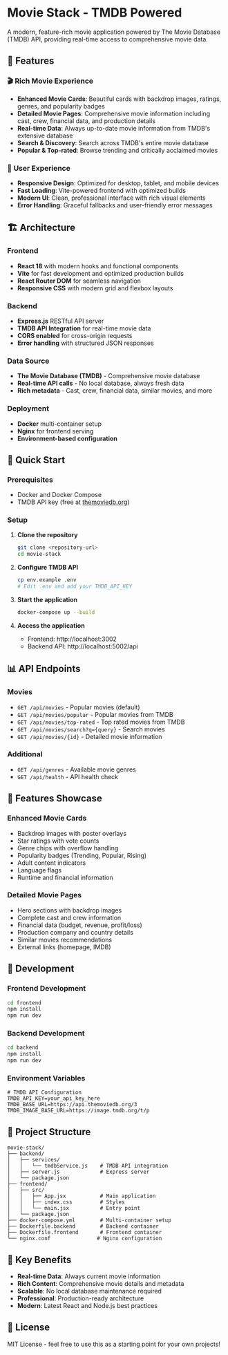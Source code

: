 # Movie Stack - TMDB Powered

A modern, feature-rich movie application powered by The Movie Database (TMDB) API, providing real-time access to comprehensive movie data.

## 🎯 Features

### 🎬 **Rich Movie Experience**
- **Enhanced Movie Cards**: Beautiful cards with backdrop images, ratings, genres, and popularity badges
- **Detailed Movie Pages**: Comprehensive movie information including cast, crew, financial data, and production details
- **Real-time Data**: Always up-to-date movie information from TMDB's extensive database
- **Search & Discovery**: Search across TMDB's entire movie database
- **Popular & Top-rated**: Browse trending and critically acclaimed movies

### 📱 **User Experience**
- **Responsive Design**: Optimized for desktop, tablet, and mobile devices
- **Fast Loading**: Vite-powered frontend with optimized builds
- **Modern UI**: Clean, professional interface with rich visual elements
- **Error Handling**: Graceful fallbacks and user-friendly error messages

## 🏗️ Architecture

### **Frontend**
- **React 18** with modern hooks and functional components
- **Vite** for fast development and optimized production builds
- **React Router DOM** for seamless navigation
- **Responsive CSS** with modern grid and flexbox layouts

### **Backend**
- **Express.js** RESTful API server
- **TMDB API Integration** for real-time movie data
- **CORS enabled** for cross-origin requests
- **Error handling** with structured JSON responses

### **Data Source**
- **The Movie Database (TMDB)** - Comprehensive movie database
- **Real-time API calls** - No local database, always fresh data
- **Rich metadata** - Cast, crew, financial data, similar movies, and more

### **Deployment**
- **Docker** multi-container setup
- **Nginx** for frontend serving
- **Environment-based configuration**

## 🚀 Quick Start

### Prerequisites
- Docker and Docker Compose
- TMDB API key (free at [themoviedb.org](https://developer.themoviedb.org/))

### Setup
1. **Clone the repository**
   ```bash
   git clone <repository-url>
   cd movie-stack
   ```

2. **Configure TMDB API**
   ```bash
   cp env.example .env
   # Edit .env and add your TMDB_API_KEY
   ```

3. **Start the application**
   ```bash
   docker-compose up --build
   ```

4. **Access the application**
   - Frontend: http://localhost:3002
   - Backend API: http://localhost:5002/api

## 📊 API Endpoints

### **Movies**
- `GET /api/movies` - Popular movies (default)
- `GET /api/movies/popular` - Popular movies from TMDB
- `GET /api/movies/top-rated` - Top rated movies from TMDB
- `GET /api/movies/search?q={query}` - Search movies
- `GET /api/movies/{id}` - Detailed movie information

### **Additional**
- `GET /api/genres` - Available movie genres
- `GET /api/health` - API health check

## 🎨 Features Showcase

### **Enhanced Movie Cards**
- Backdrop images with poster overlays
- Star ratings with vote counts
- Genre chips with overflow handling
- Popularity badges (Trending, Popular, Rising)
- Adult content indicators
- Language flags
- Runtime and financial information

### **Detailed Movie Pages**
- Hero sections with backdrop images
- Complete cast and crew information
- Financial data (budget, revenue, profit/loss)
- Production company and country details
- Similar movies recommendations
- External links (homepage, IMDB)

## 🔧 Development

### **Frontend Development**
```bash
cd frontend
npm install
npm run dev
```

### **Backend Development**
```bash
cd backend
npm install
npm run dev
```

### **Environment Variables**
```env
# TMDB API Configuration
TMDB_API_KEY=your_api_key_here
TMDB_BASE_URL=https://api.themoviedb.org/3
TMDB_IMAGE_BASE_URL=https://image.tmdb.org/t/p
```

## 📁 Project Structure

```
movie-stack/
├── backend/
│   ├── services/
│   │   └── tmdbService.js    # TMDB API integration
│   ├── server.js             # Express server
│   └── package.json
├── frontend/
│   ├── src/
│   │   ├── App.jsx           # Main application
│   │   ├── index.css         # Styles
│   │   └── main.jsx          # Entry point
│   └── package.json
├── docker-compose.yml        # Multi-container setup
├── Dockerfile.backend        # Backend container
├── Dockerfile.frontend       # Frontend container
└── nginx.conf               # Nginx configuration
```

## 🌟 Key Benefits

- **Real-time Data**: Always current movie information
- **Rich Content**: Comprehensive movie details and metadata
- **Scalable**: No local database maintenance required
- **Professional**: Production-ready architecture
- **Modern**: Latest React and Node.js best practices

## 📝 License

MIT License - feel free to use this as a starting point for your own projects!

